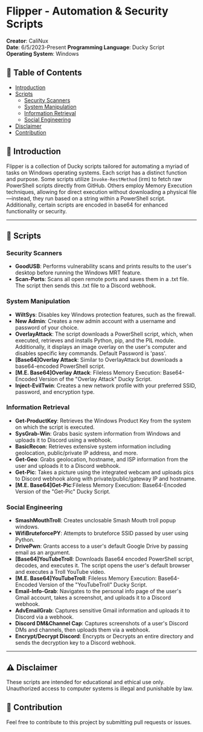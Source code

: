 # Flipper - Automation & Security Scripts
**Creator**: CaliNux  
**Date**: 6/5/2023-Present
**Programming Language**: Ducky Script  
**Operating System**: Windows

## 📌 Table of Contents
- [Introduction](#introduction)
- [Scripts](#scripts)
    - [Security Scanners](#security-scanners)
    - [System Manipulation](#system-manipulation)
    - [Information Retrieval](#information-retrieval)
    - [Social Engineering](#social-engineering)
- [Disclaimer](#disclaimer)
- [Contribution](#contribution)

## 📜 Introduction

Flipper is a collection of Ducky scripts tailored for automating a myriad of tasks on Windows operating systems. Each script has a distinct function and purpose. Some scripts utilize `Invoke-RestMethod` (irm) to fetch raw PowerShell scripts directly from GitHub. Others employ Memory Execution techniques, allowing for direct execution without downloading a physical file—instead, they run based on a string within a PowerShell script. Additionally, certain scripts are encoded in base64 for enhanced functionality or security.

---

## 📜 Scripts

### Security Scanners
- **GoodUSB**: Performs vulnerability scans and prints results to the user's desktop before running the Windows MRT feature.
- **Scan-Ports**: Scans all open remote ports and saves them in a .txt file. The script then sends this .txt file to a Discord webhook.
  
### System Manipulation
- **WiltSys**: Disables key Windows protection features, such as the firewall.
- **New Admin**: Creates a new admin account with a username and password of your choice.
- **OverlayAttack**: The script downloads a PowerShell script, which, when executed, retrieves and installs Python, pip, and the PIL module. Additionally, it displays an image overlay on the user's computer and disables specific key commands. Default Password is 'pass'.
- **[Base64]Overlay Attack**: Similar to OverlayAttack but downloads a base64-encoded PowerShell script.
- **[M.E. Base64]Overlay Attack**: Fileless Memory Execution: Base64-Encoded Version of the "Overlay Attack" Ducky Script.
- **Inject-EvilTwin**: Creates a new network profile with your preferred SSID, password, and encryption type.

### Information Retrieval
- **Get-ProductKey**: Retrieves the Windows Product Key from the system on which the script is executed.
- **SysGrab-Win**: Grabs basic system information from Windows and uploads it to Discord using a webhook.
- **BasicRecon**: Retrieves extensive system information including geolocation, public/private IP address, and more.
- **Get-Geo**: Grabs geolocation, hostname, and ISP information from the user and uploads it to a Discord webhook.
- **Get-Pic**: Takes a picture using the integrated webcam and uploads pics to Discord webhook along with private/public/gateway IP and hostname.
- **[M.E. Base64]Get-Pic**:Fileless Memory Execution: Base64-Encoded Version of the "Get-Pic" Ducky Script.
  
### Social Engineering
- **SmashMouthTroll**: Creates unclosable Smash Mouth troll popup windows.
- **WifiBruteforcePY**: Attempts to bruteforce SSID passed by user using Python.
- **DrivePwn**: Grants access to a user's default Google Drive by passing email as an argument.
- **[Base64]YouTubeTroll**: Downloads Base64 encoded PowerShell script, decodes, and executes it. The script opens the user's default browser and executes a Troll YouTube video.
- **[M.E. Base64]YouTubeTroll**: Fileless Memory Execution: Base64-Encoded Version of the "YouTubeTroll" Ducky Script.
- **Email-Info-Grab**: Navigates to the personal info page of the user's Gmail account, takes a screenshot, and uploads it to a Discord webhook.
- **AdvEmailGrab**: Captures sensitive Gmail information and uploads it to Discord via a webhook.
- **Discord DM&Channel Cap**: Captures screenshots of a user's Discord DMs and channels, then uploads them via a webhook.
- **Encrypt/Decrypt Discord**: Encrypts or Decrypts an entire directory and sends the decryption key to a Discord webhook.

---

## ⚠️ Disclaimer

These scripts are intended for educational and ethical use only. Unauthorized access to computer systems is illegal and punishable by law.

## 🤝 Contribution

Feel free to contribute to this project by submitting pull requests or issues.
